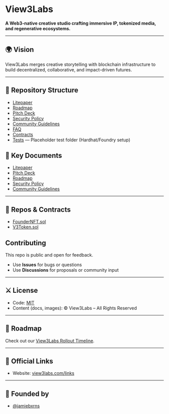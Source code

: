 # View3Labs

**A Web3-native creative studio crafting immersive IP, tokenized media, and regenerative ecosystems.**

---

## 🌍 Vision
View3Labs merges creative storytelling with blockchain infrastructure to build decentralized, collaborative, and impact-driven futures.

---

## 📂 Repository Structure

- [Litepaper](LITEPAPER.md)
- [Roadmap](ROADMAP.md)
- [Pitch Deck](./docs/pitch-deck.md)
- [Security Policy](./SECURITY.md)
- [Community Guidelines](./CODE_OF_CONDUCT.md)
- [FAQ](FAQ.md)
- [Contracts](contracts/)
- [Tests](test/) — Placeholder test folder (Hardhat/Foundry setup)


## 📖 Key Documents
- [Litepaper](./litepaper.md)
- [Pitch Deck](./docs/pitch-deck.md)
- [Roadmap](./docs/roadmap.md)
- [Security Policy](./SECURITY.md)
- [Community Guidelines](./CODE_OF_CONDUCT.md)

---

## 💠 Repos & Contracts
- [FounderNFT.sol](./contracts/FounderNFT.sol)
- [V3Token.sol](./contracts/V3Token.sol)

## Contributing

This repo is public and open for feedback.  
- Use **Issues** for bugs or questions  
- Use **Discussions** for proposals or community input  

---

## ⚔️ License

- Code: [MIT](LICENSE)  
- Content (docs, images): © View3Labs – All Rights Reserved  

---

## 📅 Roadmap
Check out our [View3Labs Rollout Timeline](ROADMAP.md).

---

## 🔗 Official Links
- Website: [view3labs.com/links](https://view3labs.com/links)  

---

## 🥷 Founded by 

- [@jamiebxrns](https://github.com/jamiebxrns)
